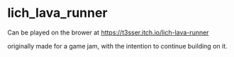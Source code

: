 # lich_lava_runner


Can be played on the brower at 
https://t3sser.itch.io/lich-lava-runner

originally made for a game jam, with the intention to continue building on it.
